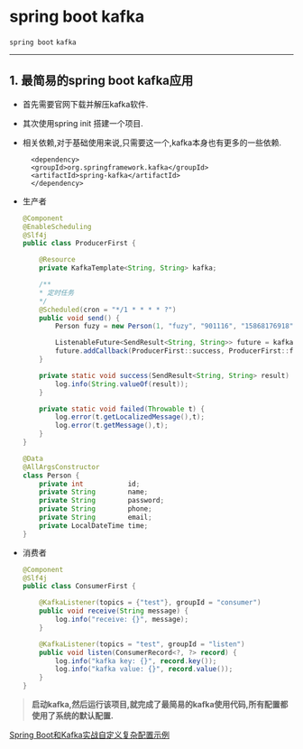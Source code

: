 # spring boot kafka
`spring boot` `kafka`

---
## 1. 最简易的spring boot kafka应用

- 首先需要官网下载并解压kafka软件.
- 其次使用spring init 搭建一个项目.
- 相关依赖,对于基础使用来说,只需要这一个,kafka本身也有更多的一些依赖.

        <dependency>
        <groupId>org.springframework.kafka</groupId>
        <artifactId>spring-kafka</artifactId>
		</dependency>
- 生产者
    ```java
    @Component
    @EnableScheduling
    @Slf4j
    public class ProducerFirst {

        @Resource
        private KafkaTemplate<String, String> kafka;

        /**
        * 定时任务
        */
        @Scheduled(cron = "*/1 * * * * ?")
        public void send() {
            Person fuzy = new Person(1, "fuzy", "901116", "15868176918", "fzyszsz@163.com", LocalDateTime.now());

            ListenableFuture<SendResult<String, String>> future = kafka.send("test", fuzy.toString());
            future.addCallback(ProducerFirst::success, ProducerFirst::failed);
        }

        private static void success(SendResult<String, String> result) {
            log.info(String.valueOf(result));
        }

        private static void failed(Throwable t) {
            log.error(t.getLocalizedMessage(),t);
            log.error(t.getMessage(),t);
        }
    }

    @Data
    @AllArgsConstructor
    class Person {
        private int           id;
        private String        name;
        private String        password;
        private String        phone;
        private String        email;
        private LocalDateTime time;
    }
    ```

- 消费者

    ```java
    @Component
    @Slf4j
    public class ConsumerFirst {

        @KafkaListener(topics = {"test"}, groupId = "consumer")
        public void receive(String message) {
            log.info("receive: {}", message);
        }

        @KafkaListener(topics = "test", groupId = "listen")
        public void listen(ConsumerRecord<?, ?> record) {
            log.info("kafka key: {}", record.key());
            log.info("kafka value: {}", record.value());
        }
    }
    ```

>**启动kafka,然后运行该项目,就完成了最简易的kafka使用代码,所有配置都使用了系统的默认配置.**

[Spring Boot和Kafka实战自定义复杂配置示例](https://www.jdon.com/50853)
